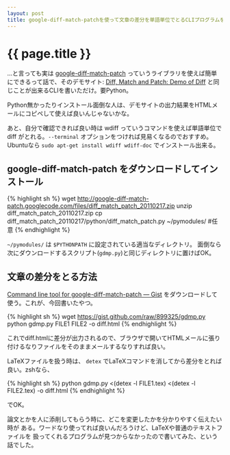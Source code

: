```yaml
---
layout: post
title: google-diff-match-patchを使って文章の差分を単語単位でとるCLIプログラムを書いた
---
```


# {{ page.title }} #

...と言っても実は
[google-diff-match-patch](http://code.google.com/p/google-diff-match-patch/)
っていうライブラリを使えば簡単にできるって話で、そのデモサイト:
[Diff, Match and Patch: Demo of Diff](http://neil.fraser.name/software/diff_match_patch/svn/trunk/demos/demo_diff.html)
と同じことが出来るCLIを書いただけ。要Python。

Python無かったりインストール面倒な人は、デモサイトの出力結果をHTMLメールにコピペして使えば良いんじゃないかな。

あと、自分で確認できれば良い時は wdiff っていうコマンドを使えば単語単位で diff がとれる。`--terminal` オプションをつければ見易くなるのでおすすめ。Ubuntuなら `sudo apt-get install wdiff wdiff-doc` でインストール出来る。

## google-diff-match-patch をダウンロードしてインストール ##

{% highlight sh %}
wget http://google-diff-match-patch.googlecode.com/files/diff_match_patch_20110217.zip
unzip diff_match_patch_20110217.zip
cp diff_match_patch_20110217/python/diff_match_patch.py ~/pymodules/ #任意
{% endhighlight %}

`~/pymodules/` は `$PYTHONPATH` に設定されている適当なディレクトリ。
面倒なら次にダウンロードするスクリプト(`gdmp.py`)と同じディレクトリに置けばOK。

## 文章の差分をとる方法 ##

[Command line tool for google-diff-match-patch — Gist](https://gist.github.com/899325)
をダウンロードして使う。これが、今回書いたやつ。

{% highlight sh %}
wget https://gist.github.com/raw/899325/gdmp.py
python gdmp.py FILE1 FILE2 -o diff.html
{% endhighlight %}

これでdiff.htmlに差分が出力されるので、ブラウザで開いてHTMLメールに張り付けるなりファイルをそのままメールするなりすれば良い。

LaTeXファイルを扱う時は、 `detex` でLaTeXコマンドを消してから差分をとれば良い。zshなら、

{% highlight sh %}
python gdmp.py <(detex -l FILE1.tex) <(detex -l FILE2.tex) -o diff.html
{% endhighlight %}

でOK。

論文とかを人に添削してもらう時に、どこを変更したかを分かりやすく伝えたい時が
ある。ワードなり使ってれば良いんだろうけど、LaTeXや普通のテキストファイルを
扱ってくれるプログラムが見つからなかったので書いてみた、という話でした。
